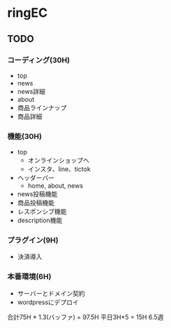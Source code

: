 # ringEC


## TODO
### コーディング(30H)
- top
- news
- news詳細
- about
- 商品ラインナップ
- 商品詳細
### 機能(30H)
- top
    - オンラインショップへ
    - インスタ、line、tictok
- ヘッダーバー
    - home, about, news
- news投稿機能
- 商品投稿機能
- レスポンシブ機能
- description機能
### プラグイン(9H)
- 決済導入
### 本番環境(6H)
- サーバーとドメイン契約
- wordpressにデプロイ

合計75H * 1.3(バッファ) = 97.5H
平日3H*5 = 15H
6.5週